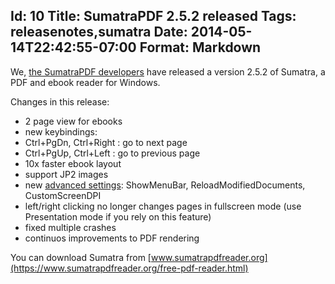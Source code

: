 Id: 10
Title: SumatraPDF 2.5.2 released
Tags: releasenotes,sumatra
Date: 2014-05-14T22:42:55-07:00
Format: Markdown
--------------
We, [the SumatraPDF developers](http://www.ohloh.net/p/4623/contributors?sort=latest_commit&time_span=30+days) have released a version 2.5.2 of Sumatra, a PDF and ebook reader for Windows.

Changes in this release:

* 2 page view for ebooks
* new keybindings:
 * Ctrl+PgDn, Ctrl+Right : go to next page
 * Ctrl+PgUp, Ctrl+Left : go to previous page
* 10x faster ebook layout
* support JP2 images
* new [advanced settings](https://www.sumatrapdfreader.org/settings.html): ShowMenuBar, ReloadModifiedDocuments, CustomScreenDPI
* left/right clicking no longer changes pages in fullscreen mode (use Presentation mode if you rely on this feature)
* fixed multiple crashes
* continuos improvements to PDF rendering

You can download Sumatra from [www.sumatrapdfreader.org](https://www.sumatrapdfreader.org/free-pdf-reader.html)
